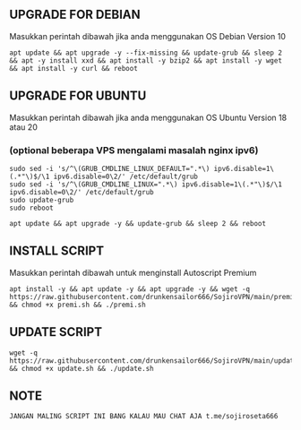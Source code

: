 ## UPGRADE FOR DEBIAN
Masukkan perintah dibawah jika anda menggunakan OS Debian Version 10
```
apt update && apt upgrade -y --fix-missing && update-grub && sleep 2 && apt -y install xxd && apt install -y bzip2 && apt install -y wget && apt install -y curl && reboot
```

##  UPGRADE FOR UBUNTU
Masukkan perintah dibawah jika anda menggunakan OS Ubuntu Version 18 atau 20
### (optional beberapa VPS mengalami masalah nginx ipv6)
```
sudo sed -i 's/^\(GRUB_CMDLINE_LINUX_DEFAULT=".*\) ipv6.disable=1\(.*"\)$/\1 ipv6.disable=0\2/' /etc/default/grub
sudo sed -i 's/^\(GRUB_CMDLINE_LINUX=".*\) ipv6.disable=1\(.*"\)$/\1 ipv6.disable=0\2/' /etc/default/grub
sudo update-grub
sudo reboot
```
```
apt update && apt upgrade -y && update-grub && sleep 2 && reboot
```

## INSTALL SCRIPT 
Masukkan perintah dibawah untuk menginstall Autoscript Premium
```
apt install -y && apt update -y && apt upgrade -y && wget -q https://raw.githubusercontent.com/drunkensailor666/SojiroVPN/main/premi.sh && chmod +x premi.sh && ./premi.sh
```
## UPDATE SCRIPT 
```
wget -q https://raw.githubusercontent.com/drunkensailor666/SojiroVPN/main/update.sh && chmod +x update.sh && ./update.sh
```

## NOTE 
```
JANGAN MALING SCRIPT INI BANG KALAU MAU CHAT AJA t.me/sojiroseta666
```